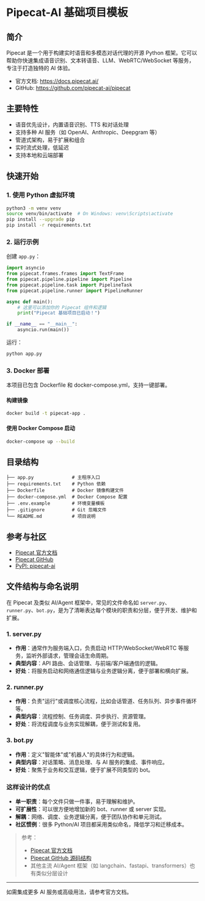 # Pipecat-AI 基础项目模板

## 简介

Pipecat 是一个用于构建实时语音和多模态对话代理的开源 Python 框架。它可以帮助你快速集成语音识别、文本转语音、LLM、WebRTC/WebSocket 等服务，专注于打造独特的 AI 体验。

- 官方文档: https://docs.pipecat.ai/
- GitHub: https://github.com/pipecat-ai/pipecat

## 主要特性
- 语音优先设计，内置语音识别、TTS 和对话处理
- 支持多种 AI 服务（如 OpenAI、Anthropic、Deepgram 等）
- 管道式架构，易于扩展和组合
- 实时流式处理，低延迟
- 支持本地和云端部署

## 快速开始

### 1. 使用 Python 虚拟环境

```bash
python3 -m venv venv
source venv/bin/activate  # On Windows: venv\Scripts\activate
pip install --upgrade pip
pip install -r requirements.txt
```

### 2. 运行示例

创建 `app.py`：

```python
import asyncio
from pipecat.frames.frames import TextFrame
from pipecat.pipeline.pipeline import Pipeline
from pipecat.pipeline.task import PipelineTask
from pipecat.pipeline.runner import PipelineRunner

async def main():
    # 这里可以添加你的 Pipecat 组件和逻辑
    print("Pipecat 基础项目已启动！")

if __name__ == "__main__":
    asyncio.run(main())
```

运行：
```bash
python app.py
```

### 3. Docker 部署

本项目已包含 Dockerfile 和 docker-compose.yml，支持一键部署。

#### 构建镜像
```bash
docker build -t pipecat-app .
```

#### 使用 Docker Compose 启动
```bash
docker-compose up --build
```

## 目录结构
```
├── app.py              # 主程序入口
├── requirements.txt    # Python 依赖
├── Dockerfile          # Docker 镜像构建文件
├── docker-compose.yml  # Docker Compose 配置
├── .env.example        # 环境变量模板
├── .gitignore          # Git 忽略文件
└── README.md           # 项目说明
```

## 参考与社区
- [Pipecat 官方文档](https://docs.pipecat.ai/)
- [Pipecat GitHub](https://github.com/pipecat-ai/pipecat)
- [PyPI: pipecat-ai](https://pypi.org/project/pipecat-ai/)

## 文件结构与命名说明

在 Pipecat 及类似 AI/Agent 框架中，常见的文件命名如 `server.py`、`runner.py`、`bot.py`，是为了清晰表达每个模块的职责和分层，便于开发、维护和扩展。

### 1. server.py
- **作用**：通常作为服务端入口，负责启动 HTTP/WebSocket/WebRTC 等服务，监听外部请求，管理会话生命周期。
- **典型内容**：API 路由、会话管理、与前端/客户端通信的逻辑。
- **好处**：将服务启动和网络通信逻辑与业务逻辑分离，便于部署和横向扩展。

### 2. runner.py
- **作用**：负责"运行"或调度核心流程，比如会话管道、任务队列、异步事件循环等。
- **典型内容**：流程控制、任务调度、异步执行、资源管理。
- **好处**：将流程调度与业务实现解耦，便于测试和复用。

### 3. bot.py
- **作用**：定义"智能体"或"机器人"的具体行为和逻辑。
- **典型内容**：对话策略、消息处理、与 AI 服务的集成、事件响应。
- **好处**：聚焦于业务和交互逻辑，便于扩展不同类型的 bot。

### 这样设计的优点
- **单一职责**：每个文件只做一件事，易于理解和维护。
- **可扩展性**：可以很方便地增加新的 bot、runner 或 server 实现。
- **解耦**：网络、调度、业务逻辑分离，便于团队协作和单元测试。
- **社区惯例**：很多 Python/AI 项目都采用类似命名，降低学习和迁移成本。

> 参考：
> - [Pipecat 官方文档](https://docs.pipecat.ai/)
> - [Pipecat GitHub 源码结构](https://github.com/pipecat-ai/pipecat)
> - 其他主流 AI/Agent 框架（如 langchain、fastapi、transformers）也有类似分层设计

---

如需集成更多 AI 服务或高级用法，请参考官方文档。 